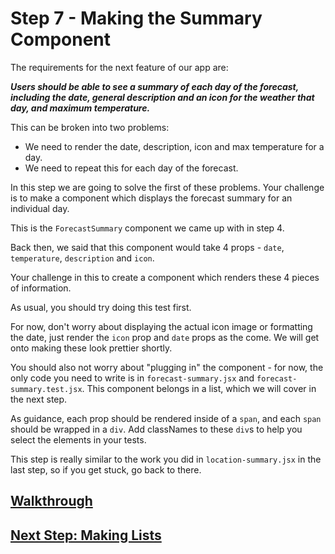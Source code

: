 # Step 7 - Making the Summary Component

The requirements for the next feature of our app are:

**_Users should be able to see a summary of each day of the forecast, including the date, general description and an icon for the weather that day, and maximum temperature._**

This can be broken into two problems:
* We need to render the date, description, icon and max temperature for a day.
* We need to repeat this for each day of the forecast.

In this step we are going to solve the first of these problems. Your challenge is to make a component which displays the forecast summary for an individual day.

This is the `ForecastSummary` component we came up with in step 4.

Back then, we said that this component would take 4 props - `date`, `temperature`, `description` and `icon`.

Your challenge in this to create a component which renders these 4 pieces of information.

As usual, you should try doing this test first.

For now, don't worry about displaying the actual icon image or formatting the date, just render the `icon` prop and `date` props as the come. We will get onto making these look prettier shortly.

You should also not worry about "plugging in" the component - for now, the only code you need to write is in `forecast-summary.jsx` and `forecast-summary.test.jsx`. This component belongs in a list, which we will cover in the next step.

As guidance, each prop should be rendered inside of a `span`, and each `span` should be wrapped in a `div`. Add classNames to these `div`s to help you select the elements in your tests.

This step is really similar to the work you did in `location-summary.jsx` in the last step, so if you get stuck, go back to there.

## [Walkthrough](solutions/step-7.md)
## [Next Step: Making Lists](step-8.md)
